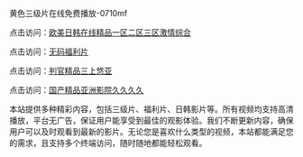 黄色三级片在线免费播放-0710mf

点击访问：<a href="https://heiliaowt0d7p.pages.dev">欧美日韩在线精品一区二区三区激情综合</a>

点击访问：<a href="https://heiliaoga6s9v.pages.dev">无码福利片</a>

点击访问：<a href="https://heiliaoow5kzm.pages.dev">判官精品三上悠亚</a>

点击访问：<a href="https://heiliao2dmwwy.pages.dev">国产精品亚洲影院久久久久</a>

本站提供多种精彩内容，包括三级片、福利片、日韩影片等。所有视频均支持高清播放，平台无广告，保证用户能享受到最佳的观影体验。我们不断更新内容，确保用户可以及时观看到最新的影片。无论您是喜欢什么类型的视频，本站都能满足您的需求，且支持多个终端访问，随时随地都能轻松观看。

<span style="display:none;">[Canonical link](https://github.com/cvv20250710/cvv19)</span>
